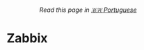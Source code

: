 <h6 align="right">Read this page in <a href="https://github.com/kevindexter22/Zabbix/blob/main/README_PT-BR.md" target="_blank" rel="noopener noreferrer">🇧🇷 Portuguese</a></h6>

<h1 align="center">Zabbix</h1>

<br>
